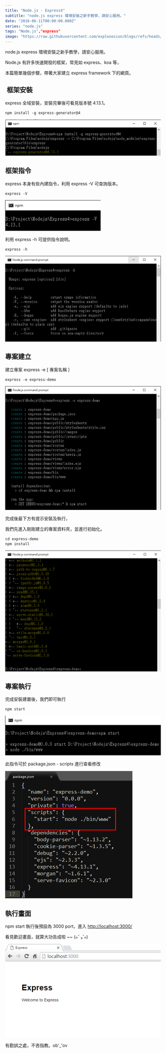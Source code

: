 ```yaml
---
title: "Node.js - Express4"
subtitle: "node.js express 環境安裝之新手教學，請安心服用。"
date: "2016-06-11T00:00:00.000Z"
series: "node.js"
tags: "Node.js","express"
image: "https://raw.githubusercontent.com/explooosion/blogs/refs/heads/main/docs/images/2016-06-11_Node.js%20-%20Express4/banner/1465650931_90659.png"
--- 
```


node.js express 環境安裝之新手教學，請安心服用。

Node.js 有許多快速開發的框架，常見如 express、koa 等，

本篇簡單幾個步驟，帶著大家建立 express framework 下的網頁。

 框架安裝
-----

express 全域安裝，安裝完畢後可看見版本號 4.13.1。

    npm install -g express-generator@4

[![1465650931_90659.png](https://raw.githubusercontent.com/explooosion/blogs/refs/heads/main/docs/images/2016-06-11_Node.js%20-%20Express4/1465650931_90659.png)](https://dotblogsfile.blob.core.windows.net/user/incredible/f0bb4f91-b6fa-4b35-803b-fef89496aa2f/1465650931_90659.png)

框架指令
----

express 本身有些內建指令，利用 express -V 可查詢版本。

    express -V

![1465651072_33937.png](https://raw.githubusercontent.com/explooosion/blogs/refs/heads/main/docs/images/2016-06-11_Node.js%20-%20Express4/1465651072_33937.png)

利用 express -h 可提供指令說明。

    express -h

[![1465651267_67317.png](https://raw.githubusercontent.com/explooosion/blogs/refs/heads/main/docs/images/2016-06-11_Node.js%20-%20Express4/1465651267_67317.png)](https://dotblogsfile.blob.core.windows.net/user/incredible/f0bb4f91-b6fa-4b35-803b-fef89496aa2f/1465651267_67317.png)

專案建立
----

建立專案 express -e \[ 專案名稱 \]

    express -e express-demo

[![1465651487_27197.png](https://raw.githubusercontent.com/explooosion/blogs/refs/heads/main/docs/images/2016-06-11_Node.js%20-%20Express4/1465651487_27197.png)](https://dotblogsfile.blob.core.windows.net/user/incredible/f0bb4f91-b6fa-4b35-803b-fef89496aa2f/1465651487_27197.png)

完成後最下方有提示安裝及執行，

我們先進入剛剛建立的專案資料夾，並進行初始化。

    cd express-demo
    npm install

[![1465651646_12112.png](https://raw.githubusercontent.com/explooosion/blogs/refs/heads/main/docs/images/2016-06-11_Node.js%20-%20Express4/1465651646_12112.png)](https://dotblogsfile.blob.core.windows.net/user/incredible/f0bb4f91-b6fa-4b35-803b-fef89496aa2f/1465651646_12112.png)

專案執行
----

完成安裝建置後，我們即可執行

    npm start

[![1465651964_05368.png](https://raw.githubusercontent.com/explooosion/blogs/refs/heads/main/docs/images/2016-06-11_Node.js%20-%20Express4/1465651964_05368.png)](https://dotblogsfile.blob.core.windows.net/user/incredible/f0bb4f91-b6fa-4b35-803b-fef89496aa2f/1465651964_05368.png)

此指令可於 package.json - scripts 進行查看修改

![1465651800_3369.png](https://raw.githubusercontent.com/explooosion/blogs/refs/heads/main/docs/images/2016-06-11_Node.js%20-%20Express4/1465651800_3369.png)

執行畫面
----

npm start 執行後預設為 3000 port，進入 [http://localhost:3000/](http://localhost:3000/)

看見歡迎畫面，就算大功告成啦 ~~ (๑˘ ₃˘๑) 

[![1465652121_86239.png](https://raw.githubusercontent.com/explooosion/blogs/refs/heads/main/docs/images/2016-06-11_Node.js%20-%20Express4/1465652121_86239.png)](https://dotblogsfile.blob.core.windows.net/user/incredible/f0bb4f91-b6fa-4b35-803b-fef89496aa2f/1465652121_86239.png)

有勘誤之處，不吝指教。ob'\_'ov